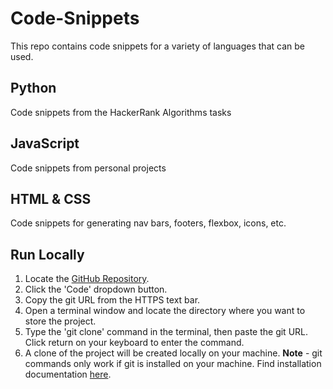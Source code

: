 # Code-Snippets
This repo contains code snippets for a variety of languages that can be used. 

## Python 
Code snippets from the HackerRank Algorithms tasks

## JavaScript
Code snippets from personal projects

## HTML & CSS
Code snippets for generating nav bars, footers, flexbox, icons, etc.

## Run Locally
1. Locate the [GitHub Repository](https://github.com/emmaC11/Code-Snippets).
2. Click the 'Code' dropdown button.
3. Copy the git URL from the HTTPS text bar.
4. Open a terminal window and locate the directory where you want to store the project.
5. Type the 'git clone' command in the terminal, then paste the git URL. Click return on your keyboard to enter the command.
6. A clone of the project will be created locally on your machine.
**Note** - git commands only work if git is installed on your machine. Find installation documentation [here](https://git-scm.com/).